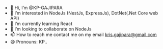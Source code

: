 - 👋 Hi, I’m @KP-GAJIPARA
- 👀 I’m interested in NodeJs (NestJs, ExpressJs), DotNet(.Net Core web API)
- 🌱 I’m currently learning React
- 💞️ I’m looking to collaborate on NodeJs
- 📫 How to reach me contact me on my email kris.gajipara@gmail.com
- 😄 Pronouns: KP..

<!---
KP-GAJIPARA/KP-GAJIPARA is a ✨ special ✨ repository because its `README.md` (this file) appears on your GitHub profile.
You can click the Preview link to take a look at your changes.
--->
